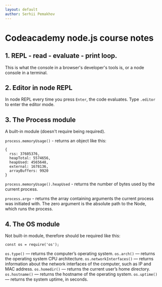 ```yaml
---
layout: default
author: Serhii Pemakhov
---
```

# Codeacademy node.js course notes

## 1. **REPL** - read - evaluate - print loop.
This is what the console in a browser's developer's tools is, or a node console in a terminal.

## 2. Editor in node REPL
In node REPL every time you press `Enter`, the code evaluates. Type `.editor` to enter the editor mode.

## 3. The Process module
A built-in module (doesn't require being required).

`process.memoryUsage()` - returns an object like this:

```
{
  rss: 37605376,
  heapTotal: 5574656,
  heapUsed: 4565648,
  external: 1678136,
  arrayBuffers: 9920
}
```

`process.memoryUsage().heapUsed` - returns the number of bytes used by the current process.

`process.argv` - returns the array containing arguments the current process was initiated with. The zero argument is the absolute path to the Node, which runs the process.

## 4. The OS module
Not built-in module, therefore should be required like this:

```
const os = require('os');
```

`os.type()` — returns the computer’s operating system.
`os.arch()` — returns the operating system CPU architecture.
`os.networkInterfaces()` — returns information about the network interfaces of the computer, such as IP and MAC address.
`os.homedir()` — returns the current user’s home directory.
`os.hostname()` — returns the hostname of the operating system.
`os.uptime()` — returns the system uptime, in seconds.
